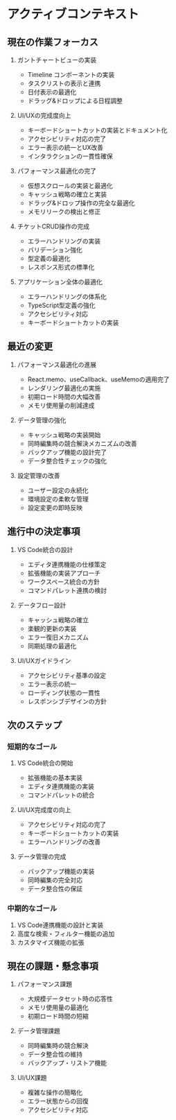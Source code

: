 # アクティブコンテキスト

## 現在の作業フォーカス

1. ガントチャートビューの実装
   - Timeline コンポーネントの実装
   - タスクリストの表示と連携
   - 日付表示の最適化
   - ドラッグ&ドロップによる日程調整

2. UI/UXの完成度向上
   - キーボードショートカットの実装とドキュメント化
   - アクセシビリティ対応の完了
   - エラー表示の統一とUX改善
   - インタラクションの一貫性確保

2. パフォーマンス最適化の完了
   - 仮想スクロールの実装と最適化
   - キャッシュ戦略の確立と実装
   - ドラッグ&ドロップ操作の完全な最適化
   - メモリリークの検出と修正

3. チケットCRUD操作の完成
   - エラーハンドリングの実装
   - バリデーション強化
   - 型定義の最適化
   - レスポンス形式の標準化

4. アプリケーション全体の最適化
   - エラーハンドリングの体系化
   - TypeScript型定義の強化
   - アクセシビリティ対応
   - キーボードショートカットの実装

## 最近の変更

1. パフォーマンス最適化の進展
   - React.memo、useCallback、useMemoの適用完了
   - レンダリング最適化の実施
   - 初期ロード時間の大幅改善
   - メモリ使用量の削減達成

2. データ管理の強化
   - キャッシュ戦略の実装開始
   - 同時編集時の競合解決メカニズムの改善
   - バックアップ機能の設計完了
   - データ整合性チェックの強化

3. 設定管理の改善
   - ユーザー設定の永続化
   - 環境設定の柔軟な管理
   - 設定変更の即時反映

## 進行中の決定事項

1. VS Code統合の設計
   - エディタ連携機能の仕様策定
   - 拡張機能の実装アプローチ
   - ワークスペース統合の方針
   - コマンドパレット連携の検討

2. データフロー設計
   - キャッシュ戦略の確立
   - 楽観的更新の実装
   - エラー復旧メカニズム
   - 同期処理の最適化

3. UI/UXガイドライン
   - アクセシビリティ基準の設定
   - エラー表示の統一
   - ローディング状態の一貫性
   - レスポンシブデザインの方針

## 次のステップ

### 短期的なゴール
1. VS Code統合の開始
   - 拡張機能の基本実装
   - エディタ連携機能の実装
   - コマンドパレットの統合
   
2. UI/UX完成度の向上
   - アクセシビリティ対応の完了
   - キーボードショートカットの実装
   - エラーハンドリングの改善

3. データ管理の完成
   - バックアップ機能の実装
   - 同時編集の完全対応
   - データ整合性の保証

### 中期的なゴール
1. VS Code連携機能の設計と実装
2. 高度な検索・フィルター機能の追加
3. カスタマイズ機能の拡張

## 現在の課題・懸念事項

1. パフォーマンス課題
   - 大規模データセット時の応答性
   - メモリ使用量の最適化
   - 初期ロード時間の短縮

2. データ管理課題
   - 同時編集時の競合解決
   - データ整合性の維持
   - バックアップ・リストア機能

3. UI/UX課題
   - 複雑な操作の簡略化
   - エラー状態からの回復
   - アクセシビリティ対応
